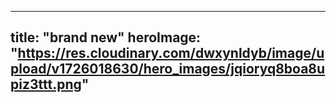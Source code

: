 
---
title: "brand new"
heroImage: "https://res.cloudinary.com/dwxynldyb/image/upload/v1726018630/hero_images/jqioryq8boa8upiz3ttt.png"
---
  